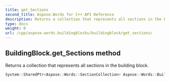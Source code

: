 ```yaml
---
title: get_Sections
second_title: Aspose.Words for C++ API Reference
description: Returns a collection that represents all sections in the building block. 
type: docs
weight: 0
url: /cpp/aspose.words.buildingblocks/buildingblock/get_sections/
---
```

## BuildingBlock.get_Sections method


Returns a collection that represents all sections in the building block.

```cpp
System::SharedPtr<Aspose::Words::SectionCollection> Aspose::Words::BuildingBlocks::BuildingBlock::get_Sections()
```

